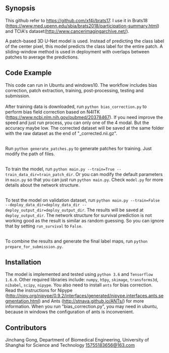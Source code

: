 ## Synopsis

This github refer to https://github.com/xf4j/brats17. I use it in Brats18 (https://www.med.upenn.edu/sbia/brats2018/participation-summary.html) and TCIA's dataset(http://www.cancerimagingarchive.net/).

A patch-based 3D U-Net model is used. Instead of predicting the class label of the center pixel, this model predicts the class label for the entire patch. A sliding-window method is used in deployment with overlaps between patches to average the predictions.

## Code Example

This code can run in Ubuntu and windows10.
The workflow includes bias correction, patch extraction, training, post-processing, testing and submission.</br></br>
After training data is downloaded, run `python bias_correction.py` to perform bias field correction based on N4ITK (https://www.ncbi.nlm.nih.gov/pubmed/20378467). If you need improve the speed and just run process, you can only one of the 4 modal. But the accuracy maybe low. The corrected dataset will be saved at the same folder with the raw dataset as the end of "_corrected.nii.gz". </br></br>

Run `python generate_patches.py` to generate patches for training. Just modify the path of files.</br></br>

To train the model, run `python main.py --train=True --train_data_dir=train_patch_dir`. Or you can modify the default parameters in `main.py` so that you can just run `python main.py`. Check `model.py` for more details about the network structure.<br/></br>

To test the model on validation dataset, run `python main.py --train=False --deploy_data_dir=deploy_data_dir --deploy_output_dir=deploy_output_dir`. The results will be saved at `deploy_output_dir`. The network structure for survival prediction is not working good as the result is similar as random guessing. So you can ignore that by setting `run_survival` to `False`.<br/></br>

To combine the results and generate the final label maps, run `python prepare_for_submission.py`.

## Installation

The model is implemented and tested using `python 3.6` and `Tensorflow 1.6.0`.
Other required libraries include: `numpy`, `h5py`, `skimage`, `transforms3d`, `nibabel`, `scipy`, `nipype`. You also need to install `ants` for bias correction. Read the instructions for Nipype (http://nipy.org/nipype/0.9.2/interfaces/generated/nipype.interfaces.ants.segmentation.html) and Ants (http://stnava.github.io/ANTs/) for more information. When you run "bias_correction.py", you may need in ubuntu, because in windows the configuration of ants is inconvenient.

## Contributors

Jinchang Gong, Department of Biomedical Engineering, University of Shanghai for Science and Technology
15755183656@163.com
